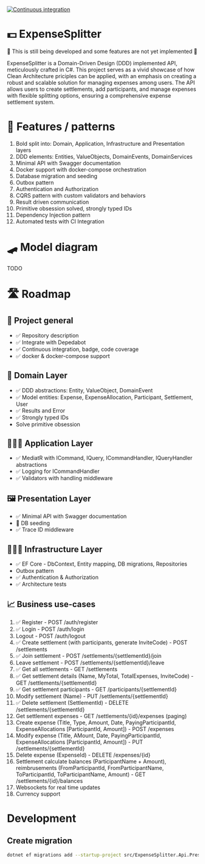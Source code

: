 ﻿[![Continuous integration](https://github.com/rutkowski-tomasz/ExpenseSplitter/actions/workflows/continuous-integration.yml/badge.svg)](https://github.com/rutkowski-tomasz/ExpenseSplitter/actions/workflows/continuous-integration.yml)

# 💵 ExpenseSplitter

🚧 This is still being developed and some features are not yet implemented 🚧

ExpenseSplitter is a Domain-Driven Design (DDD) implemented API, meticulously crafted in C#. This project serves as a vivid showcase of how Clean Architecture priciples can be applied, with an emphasis on creating a robust and scalable solution for managing expenses among users. The API allows users to create settlements, add participants, and manage expenses with flexible splitting options, ensuring a comprehensive expense settlement system.

# 🦩 Features / patterns

1. Bold split into: Domain, Application, Infrastructure and Presentation layers
2. DDD elements: Entities, ValueObjects, DomainEvents, DomainServices
3. Minimal API with Swagger documentation
4. Docker support with docker-compose orchestration
5. Database migration and seeding
6. Outbox pattern
7. Authentication and Authorization
8. CQRS pattern with custom validators and behaviors
9. Result driven communication
10. Primitive obsession solved, strongly typed IDs
11. Dependency Injection pattern
12. Automated tests with CI Integration

# 🛹 Model diagram

TODO

# 🛣️ Roadmap

## 🎯 Project general

- ✅ Repository description
- ✅ Integrate with Depedabot
- ✅ Continuous integration, badge, code coverage
- ✅ docker & docker-compose support 

## 📃 Domain Layer

- ✅ DDD abstractions: Entity, ValueObject, DomainEvent
- ✅ Model entities: Expense, ExpenseAllocation, Participant, Settlement, User
- ✅ Results and Error
- ✅ Strongly typed IDs
- Solve primitive obsession

## 🧑🏻‍💼 Application Layer

- ✅ MediatR with ICommand, IQuery, ICommandHandler, IQueryHandler abstractions
- ✅ Logging for ICommandHandler
- ✅ Validators with handling middleware

## 🖼️ Presentation Layer

- ✅ Minimal API with Swagger documentation
- 🔄 DB seeding
- ✅ Trace ID middleware

## 🧑🏻‍🔧 Infrastructure Layer

- ✅ EF Core - DbContext, Entity mapping, DB migrations, Repositories
- Outbox pattern
- ✅ Authentication & Authorization
- ✅ Architecture tests

## 📈 Business use-cases

1. ✅ Register - POST /auth/register
2. ✅ Login - POST /auth/login
3. Logout - POST /auth/logout
4. ✅ Create settlement (with participants, generate InviteCode) - POST /settlements
5. ✅ Join settlement - POST /settlements/{settlementId}/join
6. Leave settlement - POST /settlements/{settlementId}/leave
7. ✅ Get all settlements - GET /settlements
8. ✅ Get settlement details (Name, MyTotal, TotalExpenses, InviteCode) - GET /settlements/{settlementId}
9. ✅ Get settlement participants - GET /participants/{settlementId}
10. Modify settlement (Name) - PUT /settlements/{settlementId}
11. ✅ Delete settlement (SettlementId) - DELETE /settlements/{settlementId}
12. Get settlement expenses - GET /settlements/{id}/expenses (paging)
13. Create expense (Title, Type, Amount, Date, PayingParticipantId, ExpenseAllocations [ParticipantId, Amount]) - POST /expenses
14. Modify expense (Title, AMount, Date, PayingParticipantId, ExpenseAllocations [ParticipantId, Amount]) - PUT /settlements/{settlementId}
15. Delete expense (ExpenseId) - DELETE /expenses/{id}
16. Settlement calculate balances (ParticipantName + Amount), reimbrusements (FromParticipantId, FromParticipantName, ToParticipantId, ToParticipantName, Amount) - GET /settlements/{id}/balances
17. Websockets for real time updates
18. Currency support


# Development

## Create migration

```sh
dotnet ef migrations add --startup-project src/ExpenseSplitter.Api.Presentation --project src/ExpenseSplitter.Api.Infrastructure ...
```
